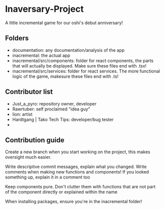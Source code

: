# Inaversary-Project
A little incremental game for our oshi's debut anniversary! 

## Folders

- documentation: any documentation/analysis of the app 
- inacremental: the actual app
- inacremental/src/components: folder for react components, the parts that will actually be displayed. Make sure these files end with .tsx!
- inacremental/src/services: folder for react services. The more functional logic of the game, makesure these files end with .ts!

## Contributor list
- Just_a_pyro: repository owner, developer
- Rawrtuber: self proclaimed "idea guy"
- lion: artist
- Hardtgang | Tako Tech Tips: developer/bug tester
- 
## Contribution guide

Create a new branch when you start working on the project, this makes oversight much easier.

Write descriptive commit messages, explain what you changed.
Write comments when making new functions and components! If you looked something up, explain it in a comment too

Keep components pure. 
Don't clutter them with functions that are not part of the component directly or explained within the name

When installing packages, ensure you're in the inacremental folder!
